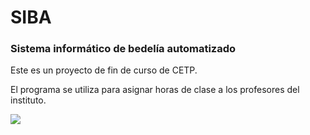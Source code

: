 # SIBA
### Sistema informático de bedelía automatizado

Este es un proyecto de fin de curso de CETP.

El programa se utiliza para asignar horas de clase a los profesores del instituto.

![](https://github.com/mzipi/SIBA/tree/master/imagenes/inicio)
